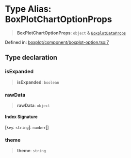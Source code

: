 # Type Alias: BoxPlotChartOptionProps

> **BoxPlotChartOptionProps**: `object` & [`BoxplotDataProps`](BoxplotDataProps.md)

Defined in: [boxplot/component/boxplot-option.tsx:7](https://github.com/GeoDaCenter/openassistant/blob/a5eebdb32e6bf1b6b4eedf634485568edcefaa57/packages/echarts/src/boxplot/component/boxplot-option.tsx#L7)

## Type declaration

### isExpanded

> **isExpanded**: `boolean`

### rawData

> **rawData**: `object`

#### Index Signature

\[`key`: `string`\]: `number`[]

### theme

> **theme**: `string`

